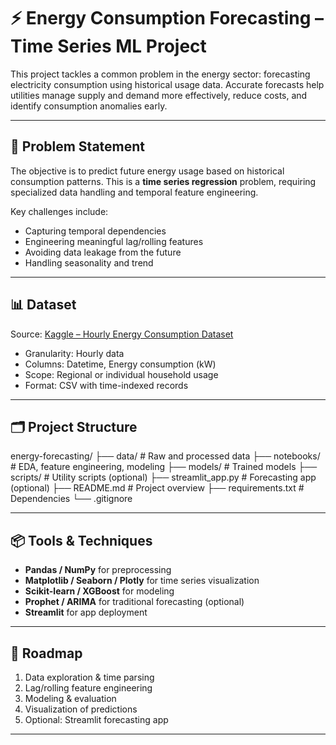 # ⚡ Energy Consumption Forecasting – Time Series ML Project

This project tackles a common problem in the energy sector: forecasting electricity consumption using historical usage data. Accurate forecasts help utilities manage supply and demand more effectively, reduce costs, and identify consumption anomalies early.

---

## 🧠 Problem Statement

The objective is to predict future energy usage based on historical consumption patterns. This is a **time series regression** problem, requiring specialized data handling and temporal feature engineering.

Key challenges include:
- Capturing temporal dependencies
- Engineering meaningful lag/rolling features
- Avoiding data leakage from the future
- Handling seasonality and trend

---

## 📊 Dataset

Source: [Kaggle – Hourly Energy Consumption Dataset](https://www.kaggle.com/datasets/robikscube/hourly-energy-consumption)

- Granularity: Hourly data
- Columns: Datetime, Energy consumption (kW)
- Scope: Regional or individual household usage
- Format: CSV with time-indexed records

---

## 🗂️ Project Structure

energy-forecasting/
├── data/ # Raw and processed data
├── notebooks/ # EDA, feature engineering, modeling
├── models/ # Trained models
├── scripts/ # Utility scripts (optional)
├── streamlit_app.py # Forecasting app (optional)
├── README.md # Project overview
├── requirements.txt # Dependencies
└── .gitignore


---

## 📦 Tools & Techniques

- **Pandas / NumPy** for preprocessing
- **Matplotlib / Seaborn / Plotly** for time series visualization
- **Scikit-learn / XGBoost** for modeling
- **Prophet / ARIMA** for traditional forecasting (optional)
- **Streamlit** for app deployment

---

## 🚀 Roadmap

1. Data exploration & time parsing
2. Lag/rolling feature engineering
3. Modeling & evaluation
4. Visualization of predictions
5. Optional: Streamlit forecasting app

---

